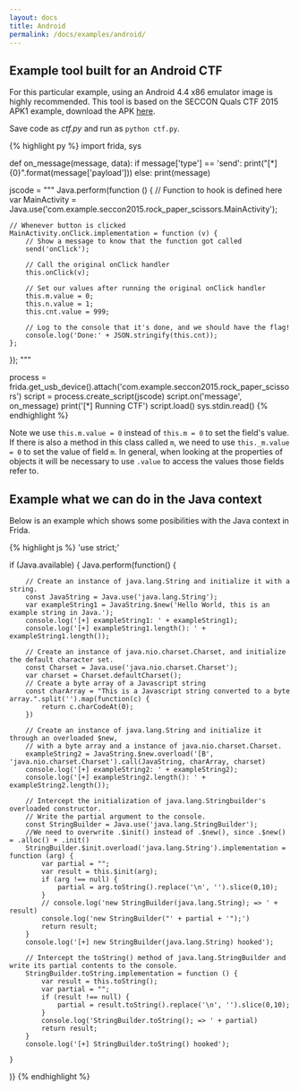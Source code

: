 ```yaml
---
layout: docs
title: Android
permalink: /docs/examples/android/
---
```


## Example tool built for an Android CTF

For this particular example, using an Android 4.4 x86 emulator image is highly
recommended. This tool is based on the SECCON Quals CTF 2015 APK1 example,
download the APK [here](https://github.com/ctfs/write-ups-2015/tree/master/seccon-quals-ctf-2015/binary/reverse-engineering-android-apk-1).

Save code as *ctf.py* and run as `python ctf.py`.

{% highlight py %}
import frida, sys

def on_message(message, data):
    if message['type'] == 'send':
        print("[*] {0}".format(message['payload']))
    else:
        print(message)

jscode = """
Java.perform(function () {
    // Function to hook is defined here
    var MainActivity = Java.use('com.example.seccon2015.rock_paper_scissors.MainActivity');

    // Whenever button is clicked
    MainActivity.onClick.implementation = function (v) {
        // Show a message to know that the function got called
        send('onClick');

        // Call the original onClick handler
        this.onClick(v);

        // Set our values after running the original onClick handler
        this.m.value = 0;
        this.n.value = 1;
        this.cnt.value = 999;

        // Log to the console that it's done, and we should have the flag!
        console.log('Done:' + JSON.stringify(this.cnt));
    };
});
"""

process = frida.get_usb_device().attach('com.example.seccon2015.rock_paper_scissors')
script = process.create_script(jscode)
script.on('message', on_message)
print('[*] Running CTF')
script.load()
sys.stdin.read()
{% endhighlight %}

Note we use `this.m.value = 0` instead of `this.m = 0` to set the field's value.
If there is also a method in this class called `m`, we need to use
`this._m.value = 0` to set the value of field `m`.  In general, when looking at
the properties of objects it will be necessary to use `.value` to access the
values those fields refer to.


## Example what we can do in the Java context

Below is an example which shows some posibilities with the Java context in Frida. 

{% highlight js %}
'use strict;'

if (Java.available) {
    Java.perform(function() {

        // Create an instance of java.lang.String and initialize it with a string.
        const JavaString = Java.use('java.lang.String');
        var exampleString1 = JavaString.$new('Hello World, this is an example string in Java.');
        console.log('[+] exampleString1: ' + exampleString1);
        console.log('[+] exampleString1.length(): ' + exampleString1.length());

        // Create an instance of java.nio.charset.Charset, and initialize the default character set.
        const Charset = Java.use('java.nio.charset.Charset');
        var charset = Charset.defaultCharset();
        // Create a byte array of a Javascript string
        const charArray = "This is a Javascript string converted to a byte array.".split('').map(function(c) {
            return c.charCodeAt(0);
        })

        // Create an instance of java.lang.String and initialize it through an overloaded $new, 
        // with a byte array and a instance of java.nio.charset.Charset.
        exampleString2 = JavaString.$new.overload('[B', 'java.nio.charset.Charset').call(JavaString, charArray, charset)
        console.log('[+] exampleString2: ' + exampleString2);
        console.log('[+] exampleString2.length(): ' + exampleString2.length());

        // Intercept the initialization of java.lang.Stringbuilder's overloaded constructor.
        // Write the partial argument to the console.
        const StringBuilder = Java.use('java.lang.StringBuilder');
        //We need to overwrite .$init() instead of .$new(), since .$new() = .alloc() + .init()
        StringBuilder.$init.overload('java.lang.String').implementation = function (arg) {
            var partial = "";
            var result = this.$init(arg);
            if (arg !== null) {
                partial = arg.toString().replace('\n', '').slice(0,10);
            }
            // console.log('new StringBuilder(java.lang.String); => ' + result)
            console.log('new StringBuilder("' + partial + '");')
            return result;
        }
        console.log('[+] new StringBuilder(java.lang.String) hooked');

        // Intercept the toString() method of java.lang.StringBuilder and write its partial contents to the console.        
        StringBuilder.toString.implementation = function () {
            var result = this.toString();
            var partial = "";
            if (result !== null) {
                partial = result.toString().replace('\n', '').slice(0,10);
            }
            console.log('StringBuilder.toString(); => ' + partial)
            return result;
        }
        console.log('[+] StringBuilder.toString() hooked');
        
    }
)}
{% endhighlight %}
